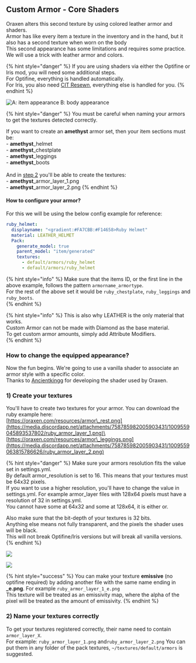 ## Custom Armor - Core Shaders
Oraxen alters this second texture by using colored leather armor and shaders.\
Armor has like every item a texture in the inventory and in the hand, but it also has a second texture when worn on the body\
This second appearance has some limitations and requires some practice. We will use a trick with leather armor and colors.

{% hint style="danger" %}
If you are using shaders via either the Optifine or Iris mod, you will need some additional steps.\
For Optifine, everything is handled automatically.\
For Iris, you also need [CIT Resewn](https://modrinth.com/mod/cit-resewn), everything else is handled for you.
{% endhint %}

![A: item appearance    B: body appearance](../../.gitbook/assets/stuff.png)

{% hint style="danger" %}
You must be careful when naming your armors to get the textures detected correctly.

If you want to create an **amethyst** armor set, then your item sections must be:  
\- **amethyst**_helmet  
\- **amethyst**_chestplate  
\- **amethyst**_leggings  
\- **amethyst**_boots  
\
And in [step 2](./#2-name-your-textures-correctly) you'll be able to create the textures:  
\- **amethyst**_armor_layer_1.png  
\- **amethyst**_armor_layer_2.png
{% endhint %}

#### How to configure your armor?

For this we will be using the below config example for reference:
```yaml
ruby_helmet:
  displayname: "<gradient:#FA7CBB:#F14658>Ruby Helmet"
  material: LEATHER_HELMET
  Pack:
    generate_model: true
    parent_model: "item/generated"
    textures:
      - default/armors/ruby_helmet
      - default/armors/ruby_helmet
```
{% hint style="info" %}
Make sure that the items ID, or the first line in the above example, follows the pattern `armorname_armortype`.  
For the rest of the above set it would be `ruby_chestplate`, `ruby_leggings` and `ruby_boots`.  
{% endhint %}

{% hint style="info" %}
This is also why LEATHER is the only material that works.\
Custom Armor can not be made with Diamond as the base material.\
To get custom armor amounts, simply add Attribute Modifiers.\
{% endhint %}

### How to change the equipped appearance?

Now the fun begins. We're going to use a vanilla shader to associate an armor style with a specific color.  
Thanks to [Ancientkingg](https://twitter.com/ancientkingg) for developing the shader used by Oraxen.

### 1) Create your textures

You'll have to create two textures for your armor. You can download the ruby example here:  
[https://oraxen.com/resources/armor\_rest.png](https://media.discordapp.net/attachments/758785982005903431/1009559045893537802/ruby_armor_layer_1.png)\
[https://oraxen.com/resources/armor\_leggings.png](https://media.discordapp.net/attachments/758785982005903431/1009559063815786626/ruby_armor_layer_2.png)

{% hint style="danger" %}
Make sure your armors resolution fits the value set in settings.yml.\
By default armor_resolution is set to 16. This means that your textures must be 64x32 pixels.\
If you want to use a higher resolution, you'll have to change the value in settings.yml.
For example armor_layer files with 128x64 pixels must have a resolution of 32 in settings.yml.\
You cannot have some at 64x32 and some at 128x64, it is either or.

Also make sure that the bit-depth of your textures is 32 bits.\
Anything else means not fully transparent, and the pixels the shader uses will be black.\
This will not break Optifine/Iris versions but will break all vanilla versions.
{% endhint %}

![](../../.gitbook/assets/leggings.png)


![](../../.gitbook/assets/armor.png)

{% hint style="success" %}
You can make your texture **emissive** (no optifine required) by adding another file with the same name ending in **\_e.png**. For example `ruby_armor_layer_1_e.png`  
This texture will be treated as an emissivity map, where the alpha of the pixel will be treated as the amount of emissivity.
{% endhint %}

### 2) Name your textures correctly

To get your textures registered correctly, their name need to contain `armor_layer_X`.  
For example:
`ruby_armor_layer_1.png` and`ruby_armor_layer_2.png`
You can put them in any folder of the pack textures, `~/textures/default/armors` is suggested.

